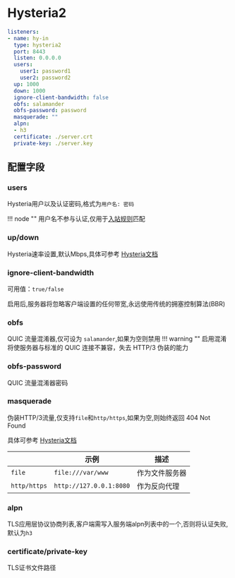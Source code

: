 # Hysteria2

```yaml
listeners:
- name: hy-in
  type: hysteria2
  port: 8443
  listen: 0.0.0.0
  users:
    user1: password1
    user2: password2
  up: 1000
  down: 1000
  ignore-client-bandwidth: false
  obfs: salamander
  obfs-password: password
  masquerade: ""
  alpn:
  - h3
  certificate: ./server.crt
  private-key: ./server.key
```

## 配置字段

### users

Hysteria用户以及认证密码,格式为`用户名: 密码`

!!! node ""
    用户名不参与认证,仅用于[入站规则](../rules/in.md#in-user)匹配

### up/down

Hysteria速率设置,默认Mbps,具体可参考 [Hysteria文档](https://v2.hysteria.network/zh/docs/advanced/Full-Server-Config/#_4)

### ignore-client-bandwidth
可用值：`true/false`

启用后,服务器将忽略客户端设置的任何带宽,永远使用传统的拥塞控制算法(BBR)
### obfs
QUIC 流量混淆器,仅可设为 `salamander`,如果为空则禁用
!!! warning ""
    启用混淆将使服务器与标准的 QUIC 连接不兼容，失去 HTTP/3 伪装的能力

### obfs-password
QUIC 流量混淆器密码

### masquerade
伪装HTTP/3流量,仅支持`file`和`http/https`,如果为空,则始终返回 404 Not Found

具体可参考 [Hysteria文档](https://v2.hysteria.network/zh/docs/advanced/Full-Server-Config/#masquerade)


|              | 示例                     | 描述      |
|--------------|-------------------------|---------|
| `file`       | `file:///var/www`       | 作为文件服务器 |
| `http/https` | `http://127.0.0.1:8080` | 作为反向代理  |


### alpn
TLS应用层协议协商列表,客户端需写入服务端alpn列表中的一个,否则将认证失败,默认为`h3`
### certificate/private-key
TLS证书文件路径